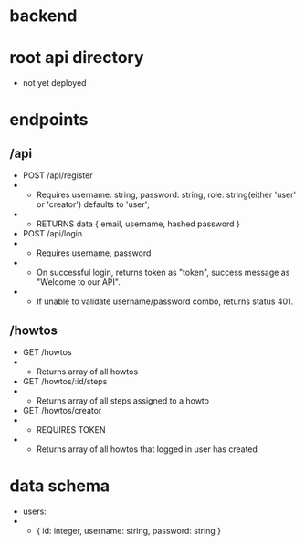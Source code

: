 # backend

# root api directory
- not yet deployed

# endpoints
## /api
- POST /api/register
- - Requires username: string, password: string, role: string(either 'user' or 'creator') defaults to 'user';
- - RETURNS data { email, username, hashed password }
- POST /api/login
- - Requires username, password
- - On successful login, returns token as "token", success message as "Welcome to our API".
- - If unable to validate username/password combo, returns status 401.

## /howtos
- GET /howtos
- - Returns array of all howtos
- GET /howtos/:id/steps
- - Returns array of all steps assigned to a howto
- GET /howtos/creator
- - REQUIRES TOKEN
- - Returns array of all howtos that logged in user has created
# data schema
- users:
- - { id: integer, username: string, password: string }
